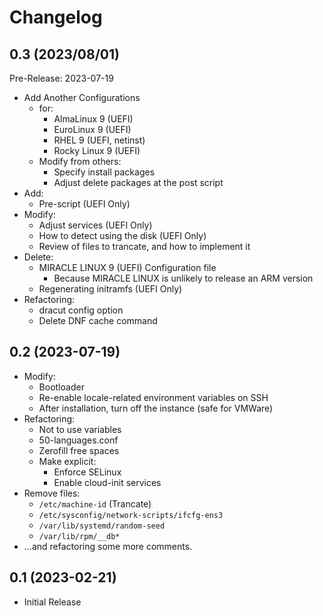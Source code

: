 # Changelog

## 0.3 (2023/08/01)

Pre-Release: 2023-07-19

- Add Another Configurations
  - for:
    - AlmaLinux 9 (UEFI)
	- EuroLinux 9 (UEFI)
	- RHEL 9 (UEFI, netinst)
    - Rocky Linux 9 (UEFI)
  - Modify from others:
    - Specify install packages
    - Adjust delete packages at the post script
- Add:
  - Pre-script (UEFI Only)
- Modify:
  - Adjust services (UEFI Only)
  - How to detect using the disk (UEFI Only)
  - Review of files to trancate, and how to implement it
- Delete:
  - MIRACLE LINUX 9 (UEFI) Configuration file
    - Because MIRACLE LINUX is unlikely to release an ARM version
  - Regenerating initramfs (UEFI Only)
- Refactoring:
  - dracut config option
  - Delete DNF cache command

## 0.2 (2023-07-19)

- Modify:
  - Bootloader
  - Re-enable locale-related environment variables on SSH
  - After installation, turn off the instance (safe for VMWare)
- Refactoring:
  - Not to use variables
  - 50-languages.conf
  - Zerofill free spaces
  - Make explicit:
    - Enforce SELinux
    - Enable cloud-init services
- Remove files:
  - `/etc/machine-id` (Trancate)
  - `/etc/sysconfig/network-scripts/ifcfg-ens3`
  - `/var/lib/systemd/random-seed`
  - `/var/lib/rpm/__db*`
- ...and refactoring some more comments.

## 0.1 (2023-02-21)

- Initial Release
